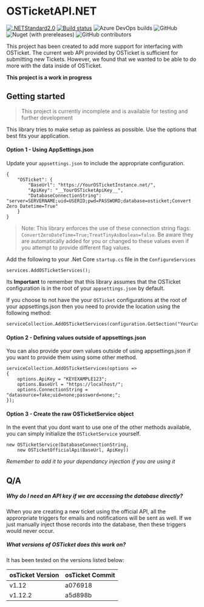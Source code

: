 # OSTicketAPI.NET

[![.NETStandard2.0](https://img.shields.io/badge/.NET%20Standard-2.0-blueviolet)](https://docs.microsoft.com/en-us/dotnet/standard/net-standard) [![Build status](https://dev.azure.com/DotNetEvolved/OSTicketAPI.NET/_apis/build/status/OSTicketAPI.NET-ASP.NET%20Core-CI)](https://dev.azure.com/DotNetEvolved/OSTicketAPI.NET/_build/latest?definitionId=3) ![Azure DevOps builds](https://img.shields.io/azure-devops/build/dotnetevolved/a2092f90-85c9-4044-b29a-4a24109f72ee/3.svg) ![GitHub](https://img.shields.io/github/license/joshuagarrison27/osticketapi.net.svg?style=popout) ![Nuget (with prereleases)](https://img.shields.io/nuget/vpre/OSTicketAPI.NET.svg?style=popout) ![GitHub contributors](https://img.shields.io/github/contributors/joshuagarrison27/OSTicketAPI.NET.svg?style=popout)

This project has been created to add more support for interfacing with OSTicket. The current web API provided by OSTicket is sufficient for submitting new Tickets. However, we found that we wanted to be able to do more with the data inside of OSTicket.

__This project is a work in progress__


## Getting started

> This project is currently incomplete and is available for testing and further development

This library tries to make setup as painless as possible. Use the options that best fits your application.

#### Option 1 - Using AppSettings.json

Update your `appsettings.json` to include the appropriate configuration.

~~~
{
    "OSTicket": {
        "BaseUrl": "https://YourOSTicketInstance.net/",
        "ApiKey": "__YourOSTicketApiKey__",
        "DatabaseConnectionString": "server=SERVERNAME;uid=USERID;pwd=PASSWORD;database=osticket;Convert Zero Datetime=True"
    }
}
~~~

> Note: This library enforces the use of these connection string flags: `ConvertZeroDateTime=True;TreatTinyAsBoolean=false`. Be aware they are automatically added for you or changed to these values even if you attempt to provide different flag values.

Add the following to your .Net Core `startup.cs` file in the `ConfigureServices`

~~~
services.AddOSTicketServices();
~~~

Its __Important__ to remember that this library assumes that the OSTicket configuration is in the root of your `appsettings.json` by default.

If you choose to not have the your `OSTicket` configurations at the root of your appsettings.json then you need to provide the location using the following method:

```
serviceCollection.AddOSTicketServices(configuration.GetSection("YourCustomLocation:OSTicket"));
```

#### Option 2 - Defining values outside of appsettings.json

You can also provide your own values outside of using appsettings.json if you want to provide them using some other method.

```
serviceCollection.AddOSTicketServices(options =>
{
    options.ApiKey = "KEYEXAMPLE123";
    options.BaseUrl = "https://localhost/";
    options.ConnectionString = "datasource=fake;uid=none;password=none;";
});
```

#### Option 3 - Create the raw OSTicketService object

In the event that you dont want to use one of the other methods available, you can simply initialize the `OSTicketService` yourself.

```
new OSTicketService(DatabaseConnectionString,
    new OSTicketOfficialApi(BaseUrl, ApiKey))
```

*Remember to add it to your dependancy injection if you are using it*

## Q/A

##### Why do I need an API key if we are accessing the database directly?

When you are creating a new ticket using the official API, all the approrpriate triggers for emails and notifications will be sent as well. If we just manually inject those records into the database, then these triggers would never occur.

##### What versions of OSTicket does this work on?

It has been tested on the versions listed below:

| osTicket Version | osTicket Commit |
| --- | ----------- |
| v1.12 | a076918 |
| v1.12.2 | a5d898b |
